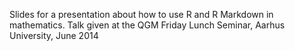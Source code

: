 Slides for a presentation about how to use R and R Markdown in mathematics. 
Talk given at the QGM Friday Lunch Seminar, Aarhus University, June 2014
